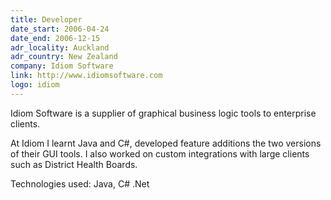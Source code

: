 ```yaml
---
title: Developer
date_start: 2006-04-24
date_end: 2006-12-15
adr_locality: Auckland
adr_country: New Zealand
company: Idiom Software
link: http://www.idiomsoftware.com
logo: idiom
---
```


Idiom Software is a supplier of graphical business logic tools to enterprise clients.

At Idiom I learnt Java and C#, developed feature additions the two versions of their GUI tools. I also worked on custom integrations with large clients such as District Health Boards.

Technologies used: Java, C# .Net
